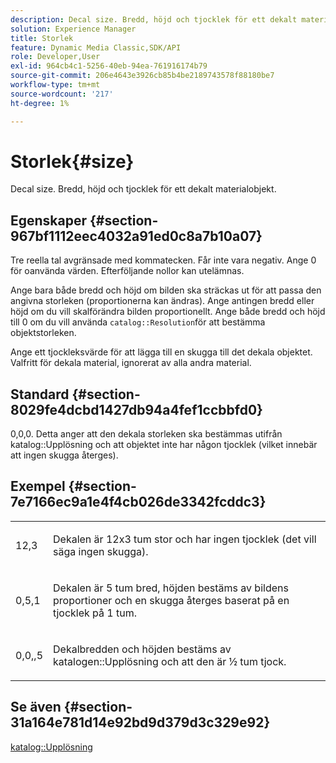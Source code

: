 ```yaml
---
description: Decal size. Bredd, höjd och tjocklek för ett dekalt materialobjekt.
solution: Experience Manager
title: Storlek
feature: Dynamic Media Classic,SDK/API
role: Developer,User
exl-id: 964cb4c1-5256-40eb-94ea-761916174b79
source-git-commit: 206e4643e3926cb85b4be2189743578f88180be7
workflow-type: tm+mt
source-wordcount: '217'
ht-degree: 1%

---
```


# Storlek{#size}

Decal size. Bredd, höjd och tjocklek för ett dekalt materialobjekt.

## Egenskaper {#section-967bf1112eec4032a91ed0c8a7b10a07}

Tre reella tal avgränsade med kommatecken. Får inte vara negativ. Ange 0 för oanvända värden. Efterföljande nollor kan utelämnas.

Ange bara både bredd och höjd om bilden ska sträckas ut för att passa den angivna storleken (proportionerna kan ändras). Ange antingen bredd eller höjd om du vill skalförändra bilden proportionellt. Ange både bredd och höjd till 0 om du vill använda `catalog::Resolution`för att bestämma objektstorleken.

Ange ett tjockleksvärde för att lägga till en skugga till det dekala objektet. Valfritt för dekala material, ignorerat av alla andra material.

## Standard {#section-8029fe4dcbd1427db94a4fef1ccbbfd0}

0,0,0. Detta anger att den dekala storleken ska bestämmas utifrån katalog::Upplösning och att objektet inte har någon tjocklek (vilket innebär att ingen skugga återges).

## Exempel {#section-7e7166ec9a1e4f4cb026de3342fcddc3}

<table id="simpletable_E3503BD975F342C58DDB4C2B56BF0CEE"> 
 <tr class="strow"> 
  <td class="stentry"> <p>12,3 </p></td> 
  <td class="stentry"> <p>Dekalen är 12x3 tum stor och har ingen tjocklek (det vill säga ingen skugga). </p></td> 
 </tr> 
 <tr class="strow"> 
  <td class="stentry"> <p>0,5,1 </p></td> 
  <td class="stentry"> <p>Dekalen är 5 tum bred, höjden bestäms av bildens proportioner och en skugga återges baserat på en tjocklek på 1 tum. </p></td> 
 </tr> 
 <tr class="strow"> 
  <td class="stentry"> <p>0,0,,5 </p></td> 
  <td class="stentry"> <p>Dekalbredden och höjden bestäms av katalogen::Upplösning och att den är ½ tum tjock. </p></td> 
 </tr> 
</table>

## Se även {#section-31a164e781d14e92bd9d379d3c329e92}

[katalog::Upplösning](../../../../../ir-api/material-cat/image-rendering-api-ref/c-ir-material-catalog/c-ir-attributes-reference/r-ir-resolution.md#reference-09fe14e6bfbf4db6b7f4369fffecc806)
